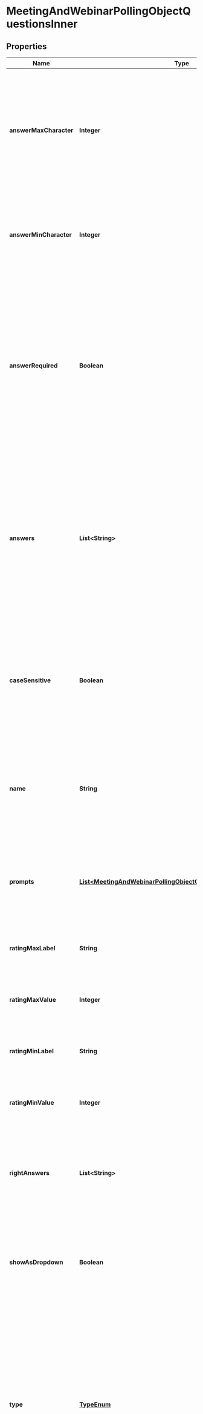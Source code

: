 

# MeetingAndWebinarPollingObjectQuestionsInner


## Properties

| Name | Type | Description | Notes |
|------------ | ------------- | ------------- | -------------|
|**answerMaxCharacter** | **Integer** | The allowed maximum number of characters. This field only applies to &#x60;short_answer&#x60; and &#x60;long_answer&#x60; polls:  * For &#x60;short_answer&#x60; polls, a maximum of 500 characters.  * For &#x60;long_answer&#x60; polls, a maximum of 2,000 characters. |  [optional] |
|**answerMinCharacter** | **Integer** | The allowed minimum number of characters. This field only applies to &#x60;short_answer&#x60; and &#x60;long_answer&#x60; polls. You must provide at least a **one** character minimum value. |  [optional] |
|**answerRequired** | **Boolean** | Whether participants must answer the question:  * &#x60;true&#x60; &amp;mdash; The participant must answer the question.  * &#x60;false&#x60; &amp;mdash; The participant does not need to answer the question.   **Note:**  * When the poll&#39;s &#x60;type&#x60; value is &#x60;1&#x60; (Poll), this value defaults to &#x60;true&#x60;.  * When the poll&#39;s &#x60;type&#x60; value is the &#x60;2&#x60; (Advanced Poll) or &#x60;3&#x60; (Quiz) values, this value defaults to &#x60;false&#x60;. |  [optional] |
|**answers** | **List&lt;String&gt;** | The poll question&#39;s available answers. This field requires a **minimum** of two answers.   * For &#x60;single&#x60; and &#x60;multiple&#x60; polls, you can only provide a maximum of 10 answers.  * For &#x60;matching&#x60; polls, you can only provide a maximum of 16 answers.  * For &#x60;rank_order&#x60; polls, you can only provide a maximum of seven answers. |  [optional] |
|**caseSensitive** | **Boolean** | Whether the correct answer is case sensitive. This field only applies to &#x60;fill_in_the_blank&#x60; polls:  * &#x60;true&#x60; &amp;mdash; The answer is case-sensitive.  * &#x60;false&#x60; &amp;mdash; The answer is not case-sensitive.   This value defaults to &#x60;false&#x60;. |  [optional] |
|**name** | **String** | The poll question, up to 255 characters.   For &#x60;fill_in_the_blank&#x60; polls, this field is the poll&#39;s question. For each value that the user must fill in, ensure that there are the same number of &#x60;right_answers&#x60; values. |  [optional] |
|**prompts** | [**List&lt;MeetingAndWebinarPollingObjectQuestionsInnerPromptsInner&gt;**](MeetingAndWebinarPollingObjectQuestionsInnerPromptsInner.md) | Information about the prompt questions. This field only applies to &#x60;matching&#x60; and &#x60;rank_order&#x60; polls. You **must** provide a minimum of two prompts, up to a maximum of 10 prompts. |  [optional] |
|**ratingMaxLabel** | **String** | The high score label used for the &#x60;rating_max_value&#x60; field.   This field only applies to the &#x60;rating_scale&#x60; poll. |  [optional] |
|**ratingMaxValue** | **Integer** | The rating scale&#39;s maximum value, up to a maximum value of 10.   This field only applies to the &#x60;rating_scale&#x60; poll. |  [optional] |
|**ratingMinLabel** | **String** | The low score label used for the &#x60;rating_min_value&#x60; field.   This field only applies to the &#x60;rating_scale&#x60; poll. |  [optional] |
|**ratingMinValue** | **Integer** | The rating scale&#39;s minimum value. This value cannot be less than zero.   This field only applies to the &#x60;rating_scale&#x60; poll. |  [optional] |
|**rightAnswers** | **List&lt;String&gt;** | The poll question&#39;s correct answer(s). This field is **required** if the poll&#39;s &#x60;type&#x60; value is &#x60;3&#x60; (Quiz).    For &#x60;single&#x60; and &#x60;matching&#x60; polls, this field only accepts one answer. |  [optional] |
|**showAsDropdown** | **Boolean** | Whether to display the radio selection as a drop-down box:  * &#x60;true&#x60; &amp;mdash; Show as a drop-down box.  * &#x60;false&#x60; &amp;mdash; Do not show as a drop-down box.   This value defaults to &#x60;false&#x60;. |  [optional] |
|**type** | [**TypeEnum**](#TypeEnum) | The poll&#39;s question and answer type:  * &#x60;single&#x60; &amp;mdash; Single choice.  * &#x60;multiple&#x60; &amp;mdash; Multiple choice.  * &#x60;matching&#x60; &amp;mdash; Matching.  * &#x60;rank_order&#x60; &amp;mdash; Rank order.  * &#x60;short_answer&#x60; &amp;mdash; Short answer.  * &#x60;long_answer&#x60; &amp;mdash; Long answer.  * &#x60;fill_in_the_blank&#x60; &amp;mdash; Fill in the blank.  * &#x60;rating_scale&#x60; &amp;mdash; Rating scale. |  [optional] |



## Enum: TypeEnum

| Name | Value |
|---- | -----|
| SINGLE | &quot;single&quot; |
| MULTIPLE | &quot;multiple&quot; |
| MATCHING | &quot;matching&quot; |
| RANK_ORDER | &quot;rank_order&quot; |
| SHORT_ANSWER | &quot;short_answer&quot; |
| LONG_ANSWER | &quot;long_answer&quot; |
| FILL_IN_THE_BLANK | &quot;fill_in_the_blank&quot; |
| RATING_SCALE | &quot;rating_scale&quot; |



